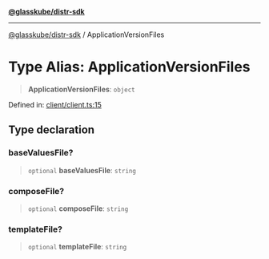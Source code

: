 [**@glasskube/distr-sdk**](../README.md)

***

[@glasskube/distr-sdk](../README.md) / ApplicationVersionFiles

# Type Alias: ApplicationVersionFiles

> **ApplicationVersionFiles**: `object`

Defined in: [client/client.ts:15](https://github.com/glasskube/distr/blob/1c5d885406264f4301a9de61610438b702cea814/sdk/js/src/client/client.ts#L15)

## Type declaration

### baseValuesFile?

> `optional` **baseValuesFile**: `string`

### composeFile?

> `optional` **composeFile**: `string`

### templateFile?

> `optional` **templateFile**: `string`
